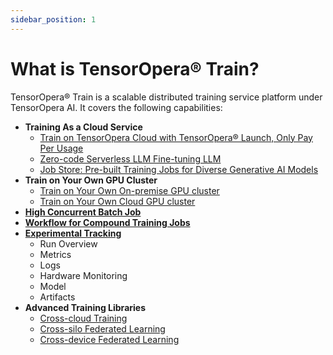 ```yaml
---
sidebar_position: 1
---
```


# What is TensorOpera® Train?

TensorOpera® Train is a scalable distributed training service platform under TensorOpera AI. It covers the following capabilities:
- **Training As a Cloud Service**
  - [Train on TensorOpera Cloud with TensorOpera® Launch, Only Pay Per Usage](./train-on-cloud/train-on-fedml-cloud.md)
  - [Zero-code Serverless LLM Fine-tuning LLM](./train-on-cloud/zero-code-serverless-llm-training.md)
  - [Job Store: Pre-built Training Jobs for Diverse Generative AI Models](./train-on-cloud/job_store.md)
- **Train on Your Own GPU Cluster**
  - [Train on Your Own On-premise GPU cluster](./train/train-on-prem/train_on_premise_cluster)
  - [Train on Your Own Cloud GPU cluster](./train/train-on-prem/train_on_cloud_cluster)
- **[High Concurrent Batch Job](./batch_job.md)**
- **[Workflow for Compound Training Jobs](./workflow.md)**
- **[Experimental Tracking](./experimental_tracking.md)**
  - Run Overview
  - Metrics
  - Logs
  - Hardware Monitoring
  - Model
  - Artifacts
- **Advanced Training Libraries**
  - [Cross-cloud Training](./train/advanced/cross_cloud)
  - [Cross-silo Federated Learning](./train/advanced/cross_silo_fl)
  - [Cross-device Federated Learning](./train/advanced/cross_device_fl)
